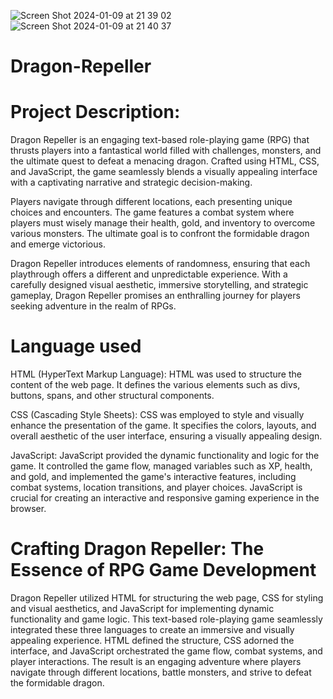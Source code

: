![Screen Shot 2024-01-09 at 21 39 02](https://github.com/ayuboketch/Dragon-Repeller/assets/17433791/e32f8a8e-2a86-4620-bf4a-4c61119050e1)
![Screen Shot 2024-01-09 at 21 40 37](https://github.com/ayuboketch/Dragon-Repeller/assets/17433791/a6668339-5c46-45f5-b62d-1135940be672)


# Dragon-Repeller

# Project Description:
Dragon Repeller is an engaging text-based role-playing game (RPG) that thrusts players into a fantastical world filled with challenges, monsters, and the ultimate quest to defeat a menacing dragon. Crafted using HTML, CSS, and JavaScript, the game seamlessly blends a visually appealing interface with a captivating narrative and strategic decision-making.

Players navigate through different locations, each presenting unique choices and encounters. The game features a combat system where players must wisely manage their health, gold, and inventory to overcome various monsters. The ultimate goal is to confront the formidable dragon and emerge victorious.

Dragon Repeller introduces elements of randomness, ensuring that each playthrough offers a different and unpredictable experience. With a carefully designed visual aesthetic, immersive storytelling, and strategic gameplay, Dragon Repeller promises an enthralling journey for players seeking adventure in the realm of RPGs.

# Language used 
HTML (HyperText Markup Language): HTML was used to structure the content of the web page. It defines the various elements such as divs, buttons, spans, and other structural components.

CSS (Cascading Style Sheets): CSS was employed to style and visually enhance the presentation of the game. It specifies the colors, layouts, and overall aesthetic of the user interface, ensuring a visually appealing design.

JavaScript: JavaScript provided the dynamic functionality and logic for the game. It controlled the game flow, managed variables such as XP, health, and gold, and implemented the game's interactive features, including combat systems, location transitions, and player choices. JavaScript is crucial for creating an interactive and responsive gaming experience in the browser.

# Crafting Dragon Repeller: The Essence of RPG Game Development
Dragon Repeller utilized HTML for structuring the web page, CSS for styling and visual aesthetics, and JavaScript for implementing dynamic functionality and game logic. This text-based role-playing game seamlessly integrated these three languages to create an immersive and visually appealing experience. HTML defined the structure, CSS adorned the interface, and JavaScript orchestrated the game flow, combat systems, and player interactions. The result is an engaging adventure where players navigate through different locations, battle monsters, and strive to defeat the formidable dragon.
